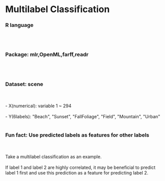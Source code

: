 # Multilabel Classification
### R language
<br></br>
### Package: mlr,OpenML,farff,readr
<br></br>
### Dataset: scene
<br></br>
         - X(numerical): variable 1 ~ 294
<br></br>
         - Y(6labels): "Beach", "Sunset", "FallFoliage", "Field", "Mountain", "Urban"
<br></br>
### Fun fact: Use predicted labels as features for other labels
<br></br>
Take a multilabel classification as an example.
<br></br>
If label 1 and label 2 are highly correlated, it may be beneficial to predict label 1 first and use this prediction as a feature for predicting label 2.
